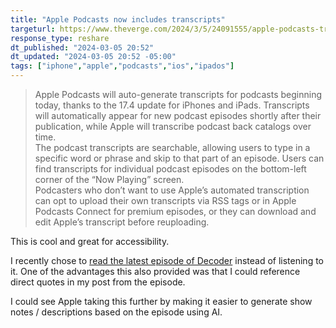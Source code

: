 ```yaml
---
title: "Apple Podcasts now includes transcripts"
targeturl: https://www.theverge.com/2024/3/5/24091555/apple-podcasts-transcripts-ios-17-4-update
response_type: reshare
dt_published: "2024-03-05 20:52"
dt_updated: "2024-03-05 20:52 -05:00"
tags: ["iphone","apple","podcasts","ios","ipados"]
---
```


> Apple Podcasts will auto-generate transcripts for podcasts beginning today, thanks to the 17.4 update for iPhones and iPads. Transcripts will automatically appear for new podcast episodes shortly after their publication, while Apple will transcribe podcast back catalogs over time. 
> <br>
> The podcast transcripts are searchable, allowing users to type in a specific word or phrase and skip to that part of an episode. Users can find transcripts for individual podcast episodes on the bottom-left corner of the “Now Playing” screen.
> <br>
> Podcasters who don’t want to use Apple’s automated transcription can opt to upload their own transcripts via RSS tags or in Apple Podcasts Connect for premium episodes, or they can download and edit Apple’s transcript before reuploading.

This is cool and great for accessibility. 

I recently chose to [read the latest episode of Decoder](/notes/decoder-nilay-patel-why-websites-are-the-future/) instead of listening to it. One of the advantages this also provided was that I could reference direct quotes in my post from the episode. 

I could see Apple taking this further by making it easier to generate show notes / descriptions based on the episode using AI. 
